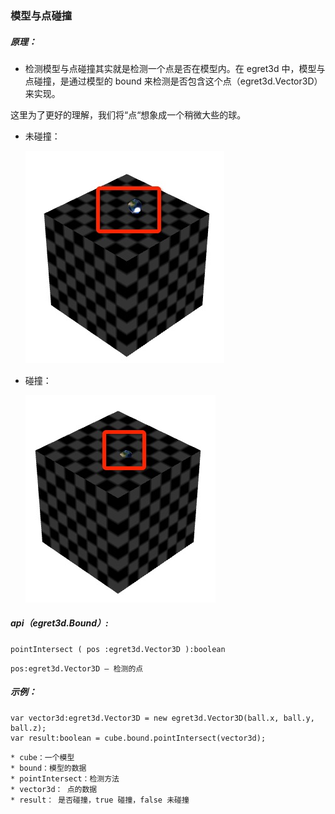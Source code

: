 
### 模型与点碰撞


##### 原理：

* 检测模型与点碰撞其实就是检测一个点是否在模型内。在 egret3d 中，模型与点碰撞，是通过模型的 bound 来检测是否包含这个点（egret3d.Vector3D）来实现。

 这里为了更好的理解，我们将“点“想象成一个稍微大些的球。

* 未碰撞：

	![image](575cd7a180397.png)

* 碰撞：

	![image](575cd7a1ab7fb.png)


##### api（egret3d.Bound）:

~~~
pointIntersect ( pos :egret3d.Vector3D ):boolean
~~~

~~~
pos:egret3d.Vector3D — 检测的点
~~~

##### 示例：

```
var vector3d:egret3d.Vector3D = new egret3d.Vector3D(ball.x, ball.y, ball.z);
var result:boolean = cube.bound.pointIntersect(vector3d);

```

```
* cube：一个模型
* bound：模型的数据
* pointIntersect：检测方法
* vector3d： 点的数据
* result： 是否碰撞，true 碰撞，false 未碰撞

```

